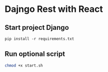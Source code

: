 # Dajngo Rest with React 

## Start project Django
```bahs 
pip install -r requirements.txt
```
## Run optional script
```bash
chmod +x start.sh
```
